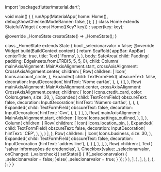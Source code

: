 import 'package:flutter/material.dart';

void main() {
  {
    runApp(MaterialApp(
      home: Home(),
      debugShowCheckedModeBanner: false,
    ));
  }
}
class Home extends StatefulWidget {
  const Home({Key? key}) : super(key: key);

  @override
  _HomeState createState() => _HomeState();
}

class _HomeState extends State<Home> {
  bool _selecionarvalor = false;
  @override
  Widget build(BuildContext context) {
    return Scaffold(
        appBar: AppBar(
          centerTitle: true,
        title: Text(
        'Forms',
        ),
        ),
      body: SafeArea(
        child: Padding(
          padding: EdgeInsets.fromLTRB(5, 5, 5, 0),
          child: Column(
            mainAxisAlignment: MainAxisAlignment.start,
            crossAxisAlignment: CrossAxisAlignment.center,
            children: [
              Row(
                children: [
                  Icon(
                    Icons.account_circle,
                  ),
                  Expanded(
                    child: TextFormField(
                      obscureText: false,
                      decoration: InputDecoration(
                        hintText: 'Nome cartão',
                      ),
                    ),
                  )
                ],
              ),
              Row(
                mainAxisAlignment: MainAxisAlignment.center,
                crossAxisAlignment: CrossAxisAlignment.center,
                children: [
                  Icon(
                    Icons.credit_card,
                    color: Colors.green,
                    size: 30,
                  ),
                  Expanded(
                    child: TextFormField(
                      obscureText: false,
                      decoration: InputDecoration(
                        hintText: 'Número cartão',
                      ),
                    ),
                  ),
                  Expanded(
                    child: TextFormField(
                      obscureText: false,
                      decoration: InputDecoration(
                        hintText: 'Cvv',
                      ),
                    ),
                  )
                ],
              ),
              Row(
                mainAxisAlignment: MainAxisAlignment.start,
                children: [
                  Icon(
                    Icons.settings_outlined,
                  ),
                ],
              ),
              Column(
                children: [
                  Row(
                    children: [
                      Icon(
                        Icons.location_pin,
                      ),
                      Expanded(
                        child: TextFormField(
                          obscureText: false,
                          decoration: InputDecoration(
                            hintText: 'CEP',
                          ),
                        ),
                      )
                    ],
                  ),
                  Row(
                    children: [
                      Icon(
                        Icons.business,
                        size: 30,
                      ),
                      Expanded(
                        child: TextFormField(
                          obscureText: false,
                          decoration: InputDecoration
                            (hintText: 'addres line'),
                        ),
                      )
                    ],
                  ),
                ],
              ),
              Row(
                children: [
                  Text(
                    'salvar informações de credencias',
                  ),
                  Checkbox(value: _selecionarvalor, onChanged: (_valorcheck){
                    setState(() {
                      if(_selecionarvalor)
                      {
                        _selecionarvalor = false;
                      }else{
                        _selecionarvalor = true;
                      }
                    });
                  }
                  ),
                ],
              ),
            ],
          ),
        ),
      ),
    );
  }
}
